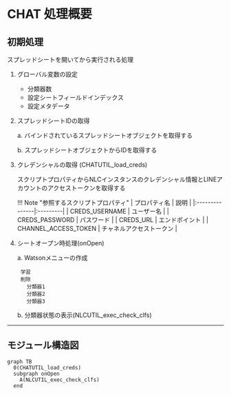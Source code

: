 # CHAT 処理概要

## 初期処理
スプレッドシートを開いてから実行される処理

1. グローバル変数の設定

	- 分類器数
    - 設定シートフィールドインデックス
	- 設定メタデータ

2. スプレッドシートIDの取得

	a. バインドされているスプレッドシートオブジェクトを取得する

    b. スプレッドシートオブジェクトからIDを取得する

3. クレデンシャルの取得 (CHATUTIL_load_creds)

	スクリプトプロパティからNLCインスタンスのクレデンシャル情報とLINEアカウントのアクセストークンを取得する

    !!! Note "参照するスクリプトプロパティ"
        | プロパティ名 | 説明 |
        |:---------------|:---------|
        | CREDS_USERNAME | ユーザー名 |
        | CREDS_PASSWORD | パスワード |
        | CREDS_URL | エンドポイント |
        | CHANNEL_ACCESS_TOKEN | チャネルアクセストークン |

4. シートオープン時処理(onOpen)

	a. Watsonメニューの作成

    	学習
		削除
	  	  分類器1
	  	  分類器2
	  	  分類器3

	b. 分類器状態の表示(NLCUTIL_exec_check_clfs)

---

## モジュール構造図
```mermaid
graph TB
  0(CHATUTIL_load_creds)
  subgraph onOpen
  	A(NLCUTIL_exec_check_clfs)
  end
```
